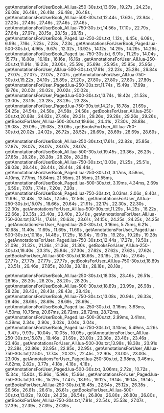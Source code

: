 getAnnotationsForUserBook_All.lua-250-30s.txt,13.69s , 19.27s , 24.23s , 26.08s , 26.48s , 26.48s , 26.48s , 26.48s , 
getAnnotationsForUserBook_All.lua-500-30s.txt,12.44s , 17.63s , 23.94s , 27.20s , 27.46s , 27.46s , 27.46s , 27.46s , 
getAnnotationsForUserBook_All.lua-750-30s.txt,14.56s , 17.10s , 22.79s , 27.64s , 27.97s , 28.15s , 28.15s , 28.15s , 
getAnnotationsForUserBook_Paged.lua-250-30s.txt, 1.12s ,  4.45s ,  6.08s ,  6.99s ,  7.16s ,  7.23s ,  7.23s ,  7.23s , 
getAnnotationsForUserBook_Paged.lua-500-30s.txt, 4.96s ,  9.67s , 12.32s , 13.92s , 14.12s , 14.29s , 14.29s , 14.29s , 
getAnnotationsForUserBook_Paged.lua-750-30s.txt, 6.91s , 11.29s , 14.04s , 15.77s , 16.08s , 16.16s , 16.16s , 16.16s , 
getAnnotationsForUser_All.lua-250-30s.txt,11.91s , 19.23s , 23.00s , 25.59s , 25.69s , 25.95s , 25.95s , 25.95s , 
getAnnotationsForUser_All.lua-500-30s.txt,17.61s , 22.23s , 25.28s , 26.84s , 27.07s , 27.07s , 27.07s , 27.07s , 
getAnnotationsForUser_All.lua-750-30s.txt,19.22s , 24.10s , 25.89s , 27.20s , 27.80s , 27.80s , 27.80s , 27.80s , 
getAnnotationsForUser_Paged.lua-250-30s.txt,11.74s , 15.49s , 17.99s , 19.76s , 20.02s , 20.02s , 20.02s , 20.02s , 
getAnnotationsForUser_Paged.lua-500-30s.txt,13.74s , 18.42s , 21.53s , 23.00s , 23.13s , 23.28s , 23.28s , 23.28s , 
getAnnotationsForUser_Paged.lua-750-30s.txt,14.21s , 18.78s , 21.69s , 24.25s , 24.54s , 24.58s , 24.58s , 24.58s , 
getBooksForUser_All.lua-250-30s.txt,20.68s , 24.82s , 27.46s , 29.21s , 29.26s , 29.26s , 29.26s , 29.26s , 
getBooksForUser_All.lua-500-30s.txt,19.66s , 24.41s , 27.30s , 28.88s , 29.08s , 29.08s , 29.08s , 29.08s , 
getBooksForUser_All.lua-750-30s.txt,20.02s , 24.02s , 26.72s , 28.52s , 28.69s , 28.69s , 28.69s , 28.69s , 


getAnnotationsForUserBook_All.lua-250-30s.txt,17.61s , 22.82s , 25.85s , 27.87s , 28.07s , 28.07s , 28.07s , 28.07s , 
getAnnotationsForUserBook_All.lua-500-30s.txt,19.45s , 23.36s , 26.23s , 27.85s , 28.28s , 28.28s , 28.28s , 28.28s , 
getAnnotationsForUserBook_All.lua-750-30s.txt,13.03s , 21.25s , 25.51s , 28.03s , 28.44s , 28.44s , 28.44s , 28.44s , 
getAnnotationsForUserBook_Paged.lua-250-30s.txt, 3.17ms,  3.58ms,  4.10ms,  7.77ms, 15.84ms, 21.55ms, 21.55ms, 21.55ms, 
getAnnotationsForUserBook_Paged.lua-500-30s.txt, 3.19ms,  4.34ms,  2.69s ,  6.59s ,  7.07s ,  7.14s ,  7.20s ,  7.20s , 
getAnnotationsForUserBook_Paged.lua-750-30s.txt, 3.03ms,  2.06s ,  8.40s , 11.99s , 12.48s , 12.54s , 12.56s , 12.56s , 
getAnnotationsForUser_All.lua-250-30s.txt,15.07s , 18.66s , 20.64s , 21.91s , 22.17s , 22.30s , 22.30s , 22.30s , 
getAnnotationsForUser_All.lua-500-30s.txt,11.29s , 14.25s , 16.22s , 22.66s , 23.35s , 23.40s , 23.40s , 23.40s , 
getAnnotationsForUser_All.lua-750-30s.txt,13.71s , 17.61s , 20.63s , 23.61s , 24.15s , 24.25s , 24.25s , 24.25s , 
getAnnotationsForUser_Paged.lua-250-30s.txt, 3.16ms,  5.75ms,  6.21s , 10.68s , 11.40s , 11.69s , 11.69s , 11.69s , 
getAnnotationsForUser_Paged.lua-500-30s.txt,10.18s , 14.48s , 17.25s , 18.94s , 19.01s , 19.28s , 19.28s , 19.28s , 
getAnnotationsForUser_Paged.lua-750-30s.txt,12.44s , 17.27s , 19.50s , 21.09s , 21.32s , 21.36s , 21.36s , 21.36s , 
getBooksForUser_All.lua-250-30s.txt,19.40s , 23.31s , 25.84s , 27.30s , 27.62s , 27.62s , 27.62s , 27.62s , 
getBooksForUser_All.lua-500-30s.txt,18.66s , 23.18s , 25.74s , 27.64s , 27.77s , 27.77s , 27.77s , 27.77s , 
getBooksForUser_All.lua-750-30s.txt,18.89s , 23.51s , 26.46s , 27.85s , 28.18s , 28.18s , 28.18s , 28.18s , 


getAnnotationsForUserBook_All.lua-250-30s.txt,18.33s , 23.46s , 26.51s , 28.16s , 28.20s , 28.20s , 28.20s , 28.20s , 
getAnnotationsForUserBook_All.lua-500-30s.txt,18.89s , 23.99s , 26.98s , 28.23s , 28.43s , 28.43s , 28.43s , 28.43s , 
getAnnotationsForUserBook_All.lua-750-30s.txt,13.08s , 20.94s , 26.33s , 28.46s , 28.69s , 28.69s , 28.69s , 28.69s , 
getAnnotationsForUserBook_Paged.lua-250-30s.txt, 3.16ms,  3.63ms,  4.50ms, 10.75ms, 20.67ms, 28.72ms, 28.72ms, 28.72ms, 
getAnnotationsForUserBook_Paged.lua-500-30s.txt, 2.99ms,  3.41ms,  4.39ms,  2.34s ,  2.90s ,  3.02s ,  3.04s ,  3.04s , 
getAnnotationsForUserBook_Paged.lua-750-30s.txt, 3.10ms,  5.49ms,  4.26s ,  9.47s ,  9.93s , 10.04s , 10.05s , 10.05s , 
getAnnotationsForUser_All.lua-250-30s.txt,15.87s , 19.46s , 21.69s , 23.00s , 23.38s , 23.46s , 23.46s , 23.46s , 
getAnnotationsForUser_All.lua-500-30s.txt,13.98s , 18.38s , 20.91s , 22.38s , 22.86s , 22.95s , 22.95s , 22.95s , 
getAnnotationsForUser_All.lua-750-30s.txt,12.50s , 17.74s , 20.32s , 22.45s , 22.90s , 23.00s , 23.00s , 23.00s , 
getAnnotationsForUser_Paged.lua-250-30s.txt, 2.98ms,  3.46ms,  4.62ms,  2.82s ,  3.77s ,  4.18s ,  4.18s ,  4.18s , 
getAnnotationsForUser_Paged.lua-500-30s.txt, 3.06ms,  2.72s , 10.72s , 15.34s , 15.80s , 15.96s , 15.96s , 15.96s , 
getAnnotationsForUser_Paged.lua-750-30s.txt,10.76s , 15.29s , 17.47s , 18.91s , 19.12s , 19.14s , 19.14s , 19.14s , 
getBooksForUser_All.lua-250-30s.txt,18.48s , 22.54s , 25.12s , 26.35s , 26.56s , 26.61s , 26.61s , 26.61s , 
getBooksForUser_All.lua-500-30s.txt,13.02s , 19.02s , 24.25s , 26.54s , 26.80s , 26.80s , 26.80s , 26.80s , 
getBooksForUser_All.lua-750-30s.txt,17.81s , 22.54s , 25.53s , 27.07s , 27.39s , 27.39s , 27.39s , 27.39s , 